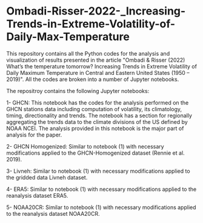 # Ombadi-Risser-2022-_Increasing-Trends-in-Extreme-Volatility-of-Daily-Max-Temperature

This repository contains all the Python codes for the analysis and visualization of results presented in the article "Ombadi & Risser (2022) What’s the temperature tomorrow? Increasing Trends in Extreme Volatility of Daily Maximum Temperature in Central and Eastern United States (1950 – 2019)". All the codes are broken into a number of Jupyter notebooks.    

The repositroy contains the following Jupyter notebooks:

1- GHCN: This notebook has the codes for the analysis performed on the GHCN stations data including computation of volatility, its climatology, timing, directionality and trends. The notebook has a section for regionally aggregating the trends data to the climate divisions of the US defined by NOAA NCEI. The analysis provided in this notebook is the major part of analysis for the paper.

2- GHCN Homogenized: Similar to notebook (1) with necessary modifications applied to the GHCN-Homogenized dataset (Rennie et al. 2019).

3- Livneh: Similar to notebook (1) with necessary modifications applied to the gridded data Livneh dataset.

4- ERA5: Similar to notebook (1) with necessary modifications applied to the reanalysis dataset ERA5.

5- NOAA20CR: Similar to notebook (1) with necessary modifications applied to the reanalysis dataset NOAA20CR.
